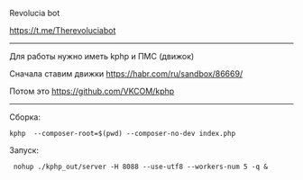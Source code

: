 Revolucia bot

https://t.me/Therevoluciabot

----------

Для работы нужно иметь kphp и ПМС (движок)

Сначала ставим движки
https://habr.com/ru/sandbox/86669/

Потом это
https://github.com/VKCOM/kphp

------
Сборка:
````
kphp  --composer-root=$(pwd) --composer-no-dev index.php
````

Запуск:
````
 nohup ./kphp_out/server -H 8088 --use-utf8 --workers-num 5 -q &
````

